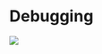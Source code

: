 # Debugging

![](https://github.com/UltraEngine/Documentation/blob/master/Images/luadebugging.gif?raw=true)

